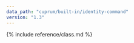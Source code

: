 ```yaml
---
data_path: "cuprum/built-in/identity-command"
version: "1.3"
---
```


{% include reference/class.md %}
